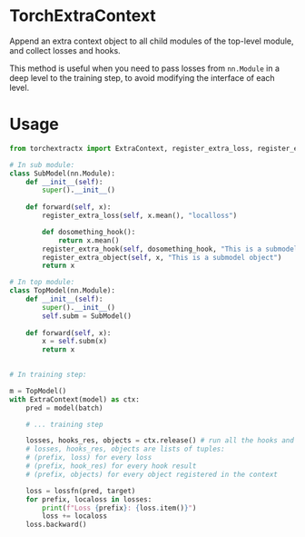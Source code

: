 # TorchExtraContext
Append an extra context object to all child modules of the top-level module, and collect losses and hooks.

This method is useful when you need to pass losses from `nn.Module` in a deep level to the training step, to avoid modifying the interface of each level.

# Usage

```python
from torchextractx import ExtraContext, register_extra_loss, register_extra_hook, register_extra_object

# In sub module:
class SubModel(nn.Module):
    def __init__(self):
        super().__init__()
    
    def forward(self, x):
        register_extra_loss(self, x.mean(), "localloss")

        def dosomething_hook():
            return x.mean()
        register_extra_hook(self, dosomething_hook, "This is a submodel hook")
        register_extra_object(self, x, "This is a submodel object")
        return x

# In top module:
class TopModel(nn.Module):
    def __init__(self):
        super().__init__()
        self.subm = SubModel()
    
    def forward(self, x):
        x = self.subm(x)
        return x

    
# In training step:

m = TopModel()
with ExtraContext(model) as ctx:
    pred = model(batch)

    # ... training step

    losses, hooks_res, objects = ctx.release() # run all the hooks and collect results, popping all the losses and objects
    # losses, hooks_res, objects are lists of tuples:
    # (prefix, loss) for every loss
    # (prefix, hook_res) for every hook result
    # (prefix, objects) for every object registered in the context

    loss = lossfn(pred, target)
    for prefix, localoss in losses:
        print(f"Loss {prefix}: {loss.item()}")
        loss += localoss
    loss.backward()
```